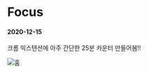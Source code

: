 # Focus

#### 2020-12-15
크롬 익스텐션에 아주 간단한 25분 카운터 만들어봄!!

![홈](https://user-images.githubusercontent.com/47783128/102183706-97d08e00-3ef1-11eb-8b36-41d605ec0610.gif)
